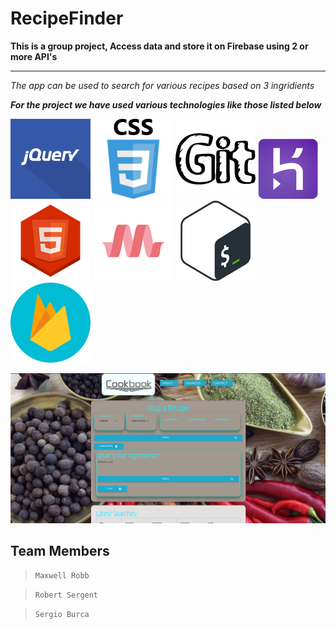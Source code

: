 # RecipeFinder

**This is a group project, Access data and store it on Firebase using 2 or more API's**

---

_The app can be used to search for various recipes based on 3 ingridients_ 


_**For the project we have used various technologies like those listed below**_

![](./assets/images/jquery.png)
![](./assets/images/css.png)
![](./assets/images/Git2.png)
![](./assets/images/heroku.png)
![](./assets/images/html5.png)
![](./assets/images/materialize.png)
![](./assets/images/bash.png)
![](./assets/images/firebase.png)

![](./assets/images/cookBook.png)




## Team Members

> `Maxwell Robb`

> `Robert Sergent`

> `Sergio Burca`
